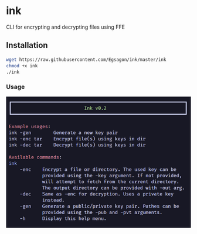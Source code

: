 # ink
CLI for encrypting and decrypting files using FFE

## Installation

```sh
wget https://raw.githubusercontent.com/Egsagon/ink/master/ink
chmod +x ink
./ink
```

### Usage
![demo](https://github.com/Egsagon/ink/blob/master/demo.png)
